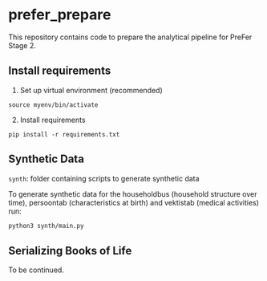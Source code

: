 # prefer_prepare

This repository contains code to prepare the analytical pipeline for PreFer Stage 2.

## Install requirements

1. Set up virtual environment (recommended)
```python3 -m venv myenv  
source myenv/bin/activate
```

2. Install requirements
```
pip install -r requirements.txt
```

## Synthetic Data

`synth`: folder containing scripts to generate synthetic data

To generate synthetic data for the householdbus (household structure over time), persoontab (characteristics at birth) and vektistab (medical activities) run:


```bash
python3 synth/main.py
```

## Serializing Books of Life

To be continued.